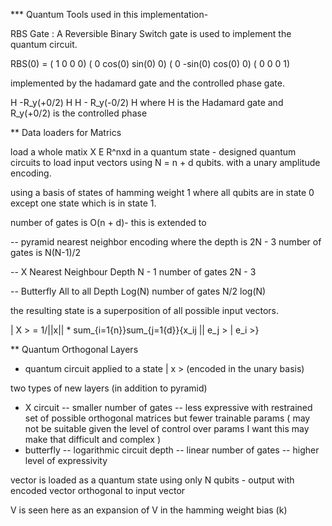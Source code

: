 *** Quantum Tools used in this implementation- 

RBS Gate : A Reversible Binary Switch gate is used to implement the quantum circuit. 

RBS(0) = ( 1    0   0       0)
        (  0 cos(0) sin(0)  0)
        (  0 -sin(0) cos(0) 0)
        (  0    0       0   1)

implemented by the hadamard gate and the controlled phase gate.

H -R_y(+0/2) H
H - R_y(-0/2) H
where H is the Hadamard gate and R_y(+0/2) is the controlled phase

** Data loaders for Matrics 

load a whole matix X E R^nxd in a quantum state  - designed quantum circuits to load input vectors using N = n + d qubits. with a unary amplitude encoding.

using a basis of states of hamming weight 1 where all qubits are in state 0 except one state which is in state 1. 

number of gates is O(n + d)- this is extended to 

-- pyramid nearest neighbor encoding where the depth is 2N - 3 number of gates is N(N-1)/2

-- X Nearest Neighbour Depth N - 1 number of gates 2N - 3

-- Butterfly All to all Depth Log(N) number of gates N/2 log(N)

the resulting state is a superposition of all possible input vectors.

| X > = 1/||x|| * sum_{i=1{n}}sum_{j=1{d}}{x_ij || e_j > | e_i >}

** Quantum Orthogonal Layers 
- quantum circuit applied to a state | x > (encoded in the unary basis) 

two types of new layers (in addition to pyramid) 
- X circuit
        -- smaller number of gates 
        -- less expressive with restrained set of possible orthogonal matrices but fewer trainable params ( may not be suitable given the level of control over params I want this may make that difficult and complex )
- butterfly
        -- logarithmic circuit depth 
        -- linear number of gates 
        -- higher level of expressivity

vector is loaded as a quantum state using only N qubits - output with encoded vector orthogonal to input vector

V is seen here as an expansion of V in the hamming weight bias (k)




